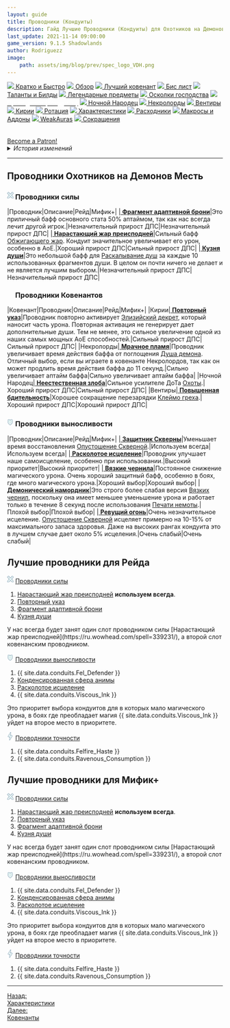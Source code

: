 ```yaml
---
layout: guide
title: Проводники (Кондуиты)
description: Гайд Лучшие Проводники (Кондуиты) для Охотников на Демонов Месть 9.1.5 PvE Shadowlands
last_update: 2021-11-14 09:00:00
game_version: 9.1.5 Shadowlands 
author: Rodriguezz
image:
    path: assets/img/blog/prev/spec_logo_VDH.png
---
```


<div id="smooth-nav-outer">
<a href="{{ site.url }}/guide/archive/vengeance/Shadowlands_9_1_5/quick_faq.html"><img src="https://wow.zamimg.com/images/wow/icons/medium/wow_token01.jpg"> Кратко и Быстро</a>
<a href="{{ site.url }}/guide/archive/vengeance/Shadowlands_9_1_5/overview.html"><img src="https://wow.zamimg.com/images/wow/icons/medium/inv_misc_spyglass_02.jpg"> Обзор</a>
<a href="{{ site.url }}/guide/archive/vengeance/Shadowlands_9_1_5/covenant.html"><img src="https://wow.zamimg.com/images/wow/icons/medium/achievement_mythicdungeons_shadowlands.jpg"> Лучший ковенант</a>
<a href="{{ site.url }}/guide/archive/vengeance/Shadowlands_9_1_5/gear.html"><img src="https://wow.zamimg.com/images/wow/icons/medium/inv_chest_chain_03.jpg"> Бис лист</a>
<a href="{{ site.url }}/guide/archive/vengeance/Shadowlands_9_1_5/talent-builds.html"><img src="https://wow.zamimg.com/images/wow/icons/medium/ability_marksmanship.jpg"> Таланты и Билды</a>
<a href="{{ site.url }}/guide/archive/vengeance/Shadowlands_9_1_5/legendaries-shadowlands.html"><img src="https://wow.zamimg.com/images/wow/icons/medium/runesmith_icon.jpg"> Легендарные предметы</a>
<a href="{{ site.url }}/guide/archive/vengeance/Shadowlands_9_1_5/domination-set-bonuses.html"><img src="https://wow.zamimg.com/images/wow/icons/medium/wow_token01.jpg"> Осколки господства</a>
<a href="{{ site.url }}/guide/archive/vengeance/Shadowlands_9_1_5/conduits-shadowlands.html"><img src="https://wow.zamimg.com/images/wow/icons/medium/ability_rogue_rollthebones02.jpg"><span style="color: white;"> Проводники (Кондуиты)</span></a>
<a href="{{ site.url }}/guide/archive/vengeance/Shadowlands_9_1_5/night-fae.html"><img src="https://wow.zamimg.com/images/wow/icons/medium/ui_sigil_nightfae.jpg"> Ночной Народец</a>
<a href="{{ site.url }}/guide/archive/vengeance/Shadowlands_9_1_5/necrolord.html"><img src="https://wow.zamimg.com/images/wow/icons/medium/ui_sigil_necrolord.jpg"> Некролорды</a>
<a href="{{ site.url }}/guide/archive/vengeance/Shadowlands_9_1_5/venthyr.html"><img src="https://wow.zamimg.com/images/wow/icons/medium/ui_sigil_venthyr.jpg"> Вентиры</a>
<a href="{{ site.url }}/guide/archive/vengeance/Shadowlands_9_1_5/kyrian.html"><img src="https://wow.zamimg.com/images/wow/icons/medium/ui_sigil_kyrian.jpg"> Кирии</a>
<a href="{{ site.url }}/guide/archive/vengeance/Shadowlands_9_1_5/rotation-priority.html"><img src="https://wow.zamimg.com/images/wow/icons/medium/wow_token01.jpg"> Ротация</a>
<a href="{{ site.url }}/guide/archive/vengeance/Shadowlands_9_1_5/stats.html"><img src="https://wow.zamimg.com/images/wow/icons/medium/inv_inscription_80_warscroll_intellect.jpg"> Характеристики</a>
<a href="{{ site.url }}/guide/archive/vengeance/Shadowlands_9_1_5/consumables.html"><img src="https://wow.zamimg.com/images/wow/icons/medium/inv_potion_92.jpg"> Расходники</a>
<a href="{{ site.url }}/guide/archive/vengeance/Shadowlands_9_1_5/macros-addons.html"><img src="https://wow.zamimg.com/images/wow/icons/medium/inv_eng_gearspringparts.jpg"> Макросы и Аддоны</a>
<a href="{{ site.url }}/guide/archive/vengeance/Shadowlands_9_1_5/weakauras.html"><img src="https://wow.zamimg.com/images/wow/icons/medium/spell_holy_auramastery.jpg"> WeakAuras</a>
<a href="{{ site.url }}/guide/archive/vengeance/Shadowlands_9_1_5/common-terms.html"><img src="https://wow.zamimg.com/images/wow/icons/medium/ui_chat.jpg"> Сокращения</a>
</div>
<br>


<br>
<a href="https://www.patreon.com/bePatron?u=43917749"  data-patreon-widget-type="become-patron-button">Become a Patron!</a><script async src="https://c6.patreon.com/becomePatronButton.bundle.js"></script>

<details>
 <summary><i>История изменений</i></summary>
    <details open>
     <summary><i>Патч 9.1</i></summary>
      <ul>
        <li><a href="https://ru.wowhead.com/item=183463">Неестественная злоба</a> - Теперь усиливает урон от ДоТа Охоты.</li>
        <li>Добавлен новый Кондуит <a href="https://ru.wowhead.com/spell=357902">Фрагмент адаптивной брони</a> - Когда вы получаете исцеление от другого игрока, ваша основная характеристика повышается на 2-3.6% на 15 секунд. Срабатывает не чаще раза в 30 секунд.</li>
        <li>Добавлен новый Кондуит <a href="https://ru.wowhead.com/spell=357888">Сфера концентрированной анимы</a> - Когда вы получаете урон, вы восполняете 2.5-4.5% максимального запаса здоровья. Срабатывает не чаще раза в 10 секунд. </li>
      </ul>
    </details>
</details>

<hr>

## Проводники Охотников на Демонов Месть

### <img src="/assets/img/guide/havoc/potency.png" width="15" height="100%"> Проводники силы

<div class="table-box" markdown="1">

|Проводник|Описание|Рейд|Мифик+|
|<a href="https://ru.wowhead.com/spell=357902" target="blank" data-wh-icon-size="medium" > **Фрагмент адаптивной брони**</a>|Это приличный бафф основного стата 50% аптаймом, так как нас всегда лечит другой игрок.|Незначительный прирост ДПС|Незначительный прирост ДПС|
|<a href="https://ru.wowhead.com/spell=339231" target="blank" data-wh-icon-size="medium" > **Нарастающий жар преисподней**</a>|Сильный бафф [Обжигающего жар](https://ru.wowhead.com/spell=258920/). Кондуит значительное увеличивает его урон, особенно в AoE.|Хороший прирост ДПС|Сильный прирост ДПС|
|<a href="https://ru.wowhead.com/spell=339423" target="blank" data-wh-icon-size="medium" > **Кузня души**</a>|Это небольшой бафф для [Раскалывание душ](https://ru.wowhead.com/spell=228477) за каждые 10 использованных фрагментов души. В целом он почти ничего не делает и не является лучшим выбором.|Незначительный прирост ДПС|Незначительный прирост ДПС|

</div>

### <img src="https://wow.zamimg.com/images/wow/icons/medium/achievement_mythicdungeons_shadowlands.jpg" width="15" height="100%"> Проводники Ковенантов

<div class="table-box" markdown="1">

|Ковенант|Проводник|Описание|Рейд|Мифик+|
|<span class="c8">Кирии</span>|<a href="https://ru.wowhead.com/spell=339895" target="blank" data-wh-icon-size="medium" > **Повторный указ**</a>|Проводник повторно активирует [Элизийский декрет](https://ru.wowhead.com/spell=306830), который наносит часть урона. Повторная активация не генерирует дает дополнительные души. Тем не менее, это сильное увеличение одной из наших самых мощных АоЕ способностей.|Сильный прирост ДПС|Сильный прирост ДПС|
|<span class="r3">Некролорды</span>|<a href="https://ru.wowhead.com/spell=340063" target="blank" data-wh-icon-size="medium" > **Мрачное пламя**</a>|Проводник увеличивает время действия баффа от поглощения [Душа демона](https://ru.wowhead.com/spell=347765). Отличный выбор, если вы играете в ковенанте <span class="r3">Некролордов</span>, так как он может продлить время действия баффа до 11 секунд.|Сильно увеличивает аптайм баффа|Сильно увеличивает аптайм баффа|
|<span class="c12">Ночной Народец</span>|<a href="https://ru.wowhead.com/spell=344358" target="blank" data-wh-icon-size="medium" > **Неестественная злоба**</a>|Сильное усилителе ДоТа [Охоты](https://ru.wowhead.com/spell=323639).|Хороший прирост ДПС|Сильный прирост ДПС|
|<span class="q10">Вентиры</span>|<a href="https://ru.wowhead.com/spell=340028" target="blank" data-wh-icon-size="medium" > **Повышенная бдительность**</a>|Хорошее сокращение перезарядки [Клеймо греха](https://ru.wowhead.com/spell=317009).|Хороший прирост ДПС|Хороший прирост ДПС|

</div>

### <img src="/assets/img/guide/havoc/endurance.png" width="15" height="100%"> Проводники выносливости

<div class="table-box" markdown="1">

|Проводник|Описание|Рейд|Мифик+|
|<a href="https://ru.wowhead.com/spell=338671" target="blank" data-wh-icon-size="medium" > **Защитник Скверны**</a>|Уменьшает время восстановления [Опустошение Скверной](https://ru.wowhead.com/spell=198212084589).|Используем всегда|Используем всегда|
|<a href="https://ru.wowhead.com/spell=338793" target="blank" data-wh-icon-size="medium" > **Расколотое исцеление**</a>|Проводник улучшает наше самоисцеление, особенно при использовании.|Высокий приоритет|Высокий приоритет|
|<a href="https://ru.wowhead.com/spell=338682" target="blank" data-wh-icon-size="medium" > **Вязкие чернила**</a>|Постоянное снижение магического урона. Очень хороший защитный бафф, особенно в боях, где много магического урона.|Хороший выбор|Хороший выбор|
|<a href="https://ru.wowhead.com/spell=339587" target="blank" data-wh-icon-size="medium" > **Демонический намордник**</a>|Это строго более слабая версия [Вязких чернил](https://ru.wowhead.com/spell=338682), поскольку она имеет меньшее уменьшение урона и работает только в течение 8 секунд после использования [Печати немоты](https://ru.wowhead.com/spell=202137).|Плохой выбор|Плохой выбор|
|<a href="https://ru.wowhead.com/spell=339644" target="blank" data-wh-icon-size="medium" > **Ревущий огонь**</a>|Очень незначительное исцеление. [Опустошение Скверной](https://ru.wowhead.com/spell=212084/) исцеляет примерно на 10-15% от максимального запаса здоровья. Даже на высоких рангах кондуита это в лучшем случае дает около 5% исцеления.|Очень слабый|Очень слабый|

</div>

## Лучшие проводники для Рейда

<img src="/assets/img/guide/havoc/potency.png" width="15" height="100%"> <u>Проводники силы</u>

1. [Нарастающий жар преисподней](https://ru.wowhead.com/spell=339231/)  **используем всегда**.
1. [Повторный указ](https://ru.wowhead.com/spell=339895/) 
1. [Фрагмент адаптивной брони](https://ru.wowhead.com/spell=357902/) 
1. [Кузня души](https://ru.wowhead.com/spell=339423/) 

<p class="tanknotes-section-error" markdown="1">
У нас всегда будет занят один слот проводником силы [Нарастающий жар преисподней](https://ru.wowhead.com/spell=339231/), а второй слот ковенанским проводником. 
</p>

<img src="/assets/img/guide/havoc/endurance.png" width="15" height="100%"> <u>Проводники выносливости</u>

1. {{ site.data.conduits.Fel_Defender }}
1. [Конденсированная сфера анимы](https://ru.wowhead.com/spell=357888)
1. [Расколотое исцеление](https://ru.wowhead.com/spell=338793/)
1. {{ site.data.conduits.Viscous_Ink }}

<p class="tanknotes-section-error" markdown="1">
Это приоритет выбора кондуитов для в которых мало магического урона, в боях где преобладает магия {{ site.data.conduits.Viscous_Ink }} уйдет на второе место в приоритете. 
</p>

<img src="/assets/img/guide/havoc/finesse.png" width="15" height="100%"> <u>Проводники точности</u>

1. {{ site.data.conduits.Felfire_Haste }}
1. {{ site.data.conduits.Ravenous_Consumption }}

## Лучшие проводники для Мифик+

<img src="/assets/img/guide/havoc/potency.png" width="15" height="100%"> <u>Проводники силы</u>

1. [Нарастающий жар преисподней](https://ru.wowhead.com/spell=339231/)  **используем всегда**.
1. [Повторный указ](https://ru.wowhead.com/spell=339895/) 
1. [Фрагмент адаптивной брони](https://ru.wowhead.com/spell=357902/) 
1. [Кузня души](https://ru.wowhead.com/spell=339423/) 

<p class="tanknotes-section-error" markdown="1">
У нас всегда будет занят один слот проводником силы [Нарастающий жар преисподней](https://ru.wowhead.com/spell=339231/), а второй слот ковенанским проводником. 
</p>

<img src="/assets/img/guide/havoc/endurance.png" width="15" height="100%"> <u>Проводники выносливости</u>

1. {{ site.data.conduits.Fel_Defender }}
1. [Конденсированная сфера анимы](https://ru.wowhead.com/spell=357888)
1. [Расколотое исцеление](https://ru.wowhead.com/spell=338793/)
1. {{ site.data.conduits.Viscous_Ink }}

<p class="tanknotes-section-error" markdown="1">
Это приоритет выбора кондуитов для в которых мало магического урона, в боях где преобладает магия {{ site.data.conduits.Viscous_Ink }} уйдет на второе место в приоритете. 
</p>

<img src="/assets/img/guide/havoc/finesse.png" width="15" height="100%"> <u>Проводники точности</u>

1. {{ site.data.conduits.Felfire_Haste }}
1. {{ site.data.conduits.Ravenous_Consumption }}

<hr>

<div class="minibox minibox-left"><a href="{{ site.url }}/guide/archive/vengeance/Shadowlands_9_1_5/stats.html">Назад:<br>Характеристики</a></div> 
<div class="minibox"><a href="{{ site.url }}/guide/archive/vengeance/Shadowlands_9_1_5/covenant.html">Далее:<br>Ковенанты</a></div>

<br>










